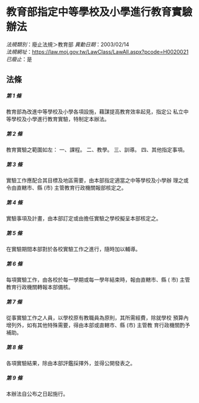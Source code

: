 # 教育部指定中等學校及小學進行教育實驗辦法

*法規類別*：廢止法規＞教育部
*異動日期*：2003/02/14  
*法規網址*：https://law.moj.gov.tw/LawClass/LawAll.aspx?pcode=H0020021
*已廢止*：是


## 法條
##### 第 1 條
教育部為改進中等學校及小學各項設施，藉謀提高教育效率起見，指定公
私立中等學校及小學進行教育實驗，特制定本辦法。

##### 第 2 條
教育實驗之範圍如左：
一、課程。
二、教學。
三、訓導。
四、其他指定事項。


##### 第 3 條
實驗工作應配合其目標及地區需要，由本部指定適當之中等學校及小學辦
理之或令由直轄市、縣 (市) 主管教育行政機關報部核定之。

##### 第 4 條
實驗事項及計畫，由本部訂定或由擔任實驗之學校擬呈本部核定之。

##### 第 5 條
在實驗期間本部對於各校實驗工作之進行，隨時加以輔導。

##### 第 6 條
每項實驗工作，由各校於每一學期或每一學年結束時，報由直轄市、縣 (
市) 主管教育行政機關轉報本部備核。

##### 第 7 條
從事實驗工作之人員，以學校原有教職員為原則，其所需經費，除就學校
預算內增列外，如有其他特殊需要，得由本部或直轄市、縣 (市) 主管教
育行政機關酌予補助。

##### 第 8 條
各項實驗結果，除由本部評鑑採擇外，並得公開發表之。

##### 第 9 條
本辦法自公布之日起施行。


